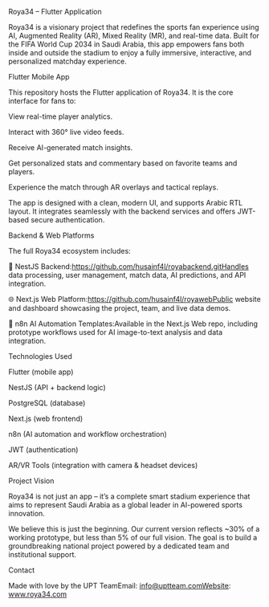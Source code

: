 Roya34 – Flutter Application

Roya34 is a visionary project that redefines the sports fan experience using AI, Augmented Reality (AR), Mixed Reality (MR), and real-time data. Built for the FIFA World Cup 2034 in Saudi Arabia, this app empowers fans both inside and outside the stadium to enjoy a fully immersive, interactive, and personalized matchday experience.

Flutter Mobile App

This repository hosts the Flutter application of Roya34. It is the core interface for fans to:

View real-time player analytics.

Interact with 360° live video feeds.

Receive AI-generated match insights.

Get personalized stats and commentary based on favorite teams and players.

Experience the match through AR overlays and tactical replays.

The app is designed with a clean, modern UI, and supports Arabic RTL layout. It integrates seamlessly with the backend services and offers JWT-based secure authentication.

Backend & Web Platforms

The full Roya34 ecosystem includes:

🔗 NestJS Backend:https://github.com/husainf4l/royabackend.gitHandles data processing, user management, match data, AI predictions, and API integration.

🌐 Next.js Web Platform:https://github.com/husainf4l/royawebPublic website and dashboard showcasing the project, team, and live data demos.

🔄 n8n AI Automation Templates:Available in the Next.js Web repo, including prototype workflows used for AI image-to-text analysis and data integration.

Technologies Used

Flutter (mobile app)

NestJS (API + backend logic)

PostgreSQL (database)

Next.js (web frontend)

n8n (AI automation and workflow orchestration)

JWT (authentication)

AR/VR Tools (integration with camera & headset devices)

Project Vision

Roya34 is not just an app – it’s a complete smart stadium experience that aims to represent Saudi Arabia as a global leader in AI-powered sports innovation.

We believe this is just the beginning. Our current version reflects ~30% of a working prototype, but less than 5% of our full vision. The goal is to build a groundbreaking national project powered by a dedicated team and institutional support.

Contact

Made with love by the UPT TeamEmail: info@uptteam.comWebsite: www.roya34.com


